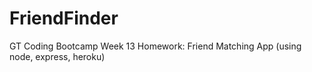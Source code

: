 # FriendFinder
GT Coding Bootcamp Week 13 Homework: Friend Matching App (using node, express, heroku)
